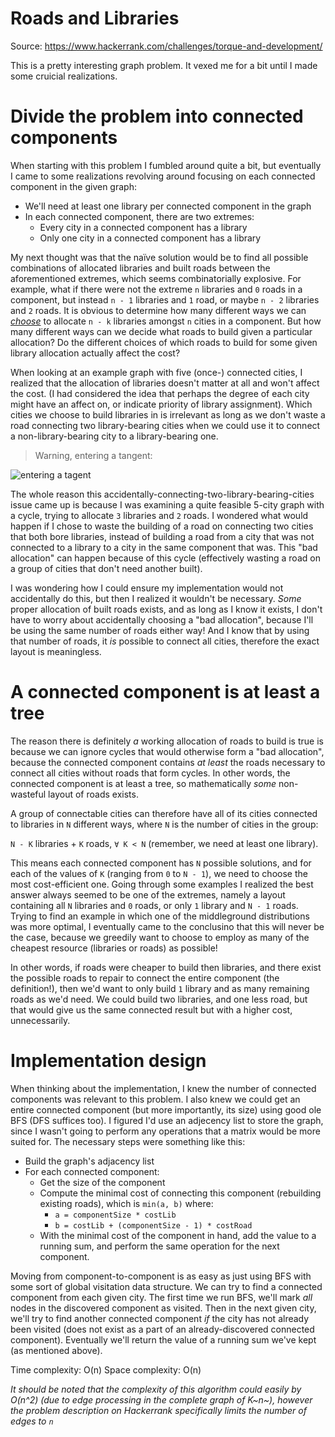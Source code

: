 # Roads and Libraries

Source: https://www.hackerrank.com/challenges/torque-and-development/

This is a pretty interesting graph problem. It vexed me for a bit until I made some cruicial realizations.

# Divide the problem into connected components

When starting with this problem I fumbled around quite a bit, but eventually I came to some realizations revolving
around focusing on each connected component in the given graph:

 - We'll need at least one library per connected component in the graph
 - In each connected component, there are two extremes:
   - Every city in a connected component has a library
   - Only one city in a connected component has a library

My next thought was that the naïve solution would be to find all possible combinations of allocated libraries
and built roads between the aforementioned extremes, which seems combinatorially explosive. For example, what
if there were not the extreme `n` libraries and `0` roads in a component, but instead `n - 1` libraries and `1`
road, or maybe `n - 2` libraries and `2` roads. It is obvious to determine how many different ways we can
[*choose*](https://en.wikipedia.org/wiki/Binomial_coefficient) to allocate `n - k` libraries amongst `n` cities
in a component. But how many different ways can we decide what roads to build given a particular allocation? Do
the different choices of which roads to build for some given library allocation actually affect the cost?

When looking at an example graph with five (once-) connected cities, I realized that the allocation of libraries
doesn't matter at all and won't affect the cost. (I had considered the idea that perhaps the degree of each city
might have an affect on, or indicate priority of library assignment). Which cities we choose to build libraries
in is irrelevant as long as we don't waste a road connecting two library-bearing cities when we could use it to
connect a non-library-bearing city to a library-bearing one.

> Warning, entering a tangent:

![entering a tagent](https://apps.azdot.gov/files/traffic/moas/thumbgif/w/w01-010.gif)

The whole reason this accidentally-connecting-two-library-bearing-cities issue came up is because I was examining a
quite feasible 5-city graph with a cycle, trying to allocate `3` libraries and `2` roads. I wondered what would happen
if I chose to waste the building of a road on connecting two cities that both bore libraries, instead of building a road
from a city that was not connected to a library to a city in the same component that was. This "bad allocation" can happen
because of this cycle (effectively wasting a road on a group of cities that don't need another built).

I was wondering how I could ensure my implementation would not accidentally do this, but then I realized it wouldn't be
necessary. *Some* proper allocation of built roads exists, and as long as I know it exists, I don't have to worry about
accidentally choosing a "bad allocation", because I'll be using the same number of roads either way! And I know that by
using that number of roads, it *is* possible to connect all cities, therefore the exact layout is meaningless.

# A connected component is at least a tree

The reason there is definitely *a* working allocation of roads to build is true is because we can ignore cycles that would
otherwise form a "bad allocation", because the connected component contains *at least* the roads necessary to connect all
cities without roads that form cycles. In other words, the connected component is at least a tree, so mathematically *some*
non-wasteful layout of roads exists.

A group of connectable cities can therefore have all of its cities connected to libraries in `N` different ways, where `N`
is the number of cities in the group:

`N - K` libraries + `K` roads, `∀ K < N` (remember, we need at least one library).

This means each connected component has `N` possible solutions, and for each of the values of `K` (ranging from `0` to `N - 1`),
we need to choose the most cost-efficient one. Going through some examples I realized the best answer always seemed to be one of
the extremes, namely a layout containing all `N` libraries and `0` roads, or only `1` library and `N - 1` roads. Trying to find
an example in which one of the middleground distributions was more optimal, I eventually came to the conclusino that this will never
be the case, because we greedily want to choose to employ as many of the cheapest resource (libraries or roads) as possible!

In other words, if roads were cheaper to build then libraries, and there exist the possible roads to repair to connect the entire
component (the definition!), then we'd want to only build `1` library and as many remaining roads as we'd need. We could build two
libraries, and one less road, but that would give us the same connected result but with a higher cost, unnecessarily.

# Implementation design

When thinking about the implementation, I knew the number of connected components was relevant to this problem. I also knew
we could get an entire connected component (but more importantly, its size) using good ole BFS (DFS suffices too). I figured
I'd use an adjecency list to store the graph, since I wasn't going to perform any operations that a matrix would be more suited
for. The necessary steps were something like this:

 - Build the graph's adjacency list
 - For each connected component:
   - Get the size of the component
   - Compute the minimal cost of connecting this component (rebuilding existing roads), which is `min(a, b)` where:
     - `a = componentSize * costLib`
     - `b = costLib + (componentSize - 1) * costRoad`
   - With the minimal cost of the component in hand, add the value to a running sum, and perform the same operation for the next component.

Moving from component-to-component is as easy as just using BFS with some sort of global visitation data structure.
We can try to find a connected component from each given city. The first time we run BFS, we'll mark *all* nodes in
the discovered component as visited. Then in the next given city, we'll try to find another connected component *if*
the city has not already been visited (does not exist as a part of an already-discovered connected component). Eventually
we'll return the value of a running sum we've kept (as mentioned above).

Time complexity: O(n)
Space complexity: O(n)

*It should be noted that the complexity of this algorithm could easily by O(n^2) (due to edge processing in the complete
graph of K~n~), however the problem description on Hackerrank specifically limits the number of edges to `n`*

